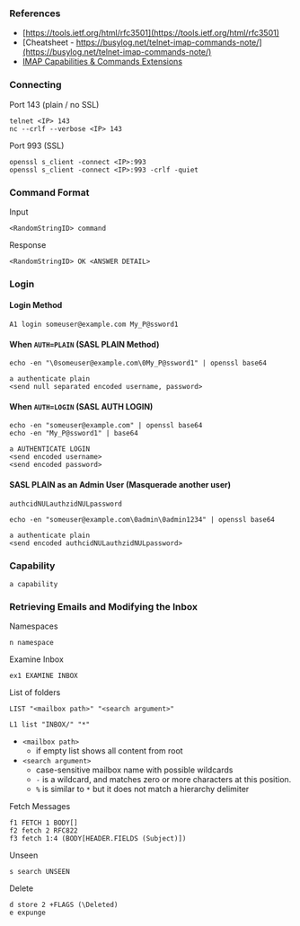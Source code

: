 ### References

- [https://tools.ietf.org/html/rfc3501](https://tools.ietf.org/html/rfc3501)
- [Cheatsheet - https://busylog.net/telnet-imap-commands-note/](https://busylog.net/telnet-imap-commands-note/)
- [IMAP Capabilities & Commands Extensions](https://k9mail.github.io/documentation/development/imapExtensions.html)

### Connecting

Port 143 (plain / no SSL)

```
telnet <IP> 143
nc --crlf --verbose <IP> 143
```

Port 993 (SSL)
```
openssl s_client -connect <IP>:993
openssl s_client -connect <IP>:993 -crlf -quiet
```

### Command Format

Input
```
<RandomStringID> command
```

Response
```
<RandomStringID> OK <ANSWER DETAIL>
```

### Login

#### Login Method

```
A1 login someuser@example.com My_P@ssword1
```

#### When `AUTH=PLAIN` (SASL PLAIN Method)
```
echo -en "\0someuser@example.com\0My_P@ssword1" | openssl base64
```
```
a authenticate plain
<send null separated encoded username, password>
```

#### When `AUTH=LOGIN` (SASL AUTH LOGIN)
```
echo -en "someuser@example.com" | openssl base64
echo -en "My_P@ssword1" | base64
```
```
a AUTHENTICATE LOGIN
<send encoded username>
<send encoded password>
```

#### SASL PLAIN as an Admin User (Masquerade another user)

```
authcidNULauthzidNULpassword
```

```
echo -en "someuser@example.com\0admin\0admin1234" | openssl base64
```
```
a authenticate plain
<send encoded authcidNULauthzidNULpassword>
```

### Capability

```
a capability
```

### Retrieving Emails and Modifying the Inbox

Namespaces
```
n namespace
```

Examine Inbox
```
ex1 EXAMINE INBOX
```

List of folders
```
LIST "<mailbox path>" "<search argument>"

L1 list "INBOX/" "*"
```

- `<mailbox path>`
  - if empty list shows all content from root
- `<search argument>`
  - case-sensitive mailbox name with possible wildcards
  - `-` is a wildcard, and matches zero or more characters at this position.
  - `%` is similar to `*` but it does not match a hierarchy delimiter

Fetch Messages
```
f1 FETCH 1 BODY[]
f2 fetch 2 RFC822
f3 fetch 1:4 (BODY[HEADER.FIELDS (Subject)])
```

Unseen
```
s search UNSEEN
```

Delete
```
d store 2 +FLAGS (\Deleted)
e expunge
```
